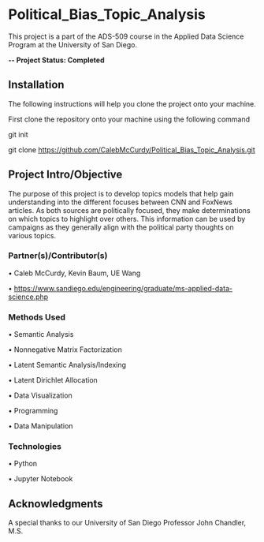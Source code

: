 # Political_Bias_Topic_Analysis

This project is a part of the ADS-509 course in the Applied Data Science Program at the University of San Diego. 

**-- Project Status: Completed**

## Installation
The following instructions will help you clone the project onto your machine.

First clone the repository onto your machine using the following command

git init

git clone https://github.com/CalebMcCurdy/Political_Bias_Topic_Analysis.git

## Project Intro/Objective

The purpose of this project is to develop topics models that help gain understanding into the different focuses between CNN and FoxNews articles. As both sources are politically focused, they make determinations on which topics to highlight over others. This information can be used by campaigns as they generally align with the political party thoughts on various topics.

### Partner(s)/Contributor(s)  
•	Caleb McCurdy, Kevin Baum, UE Wang

•	https://www.sandiego.edu/engineering/graduate/ms-applied-data-science.php 

### Methods Used
•	Semantic Analysis

•	Nonnegative Matrix Factorization

•	Latent Semantic Analysis/Indexing

•	Latent Dirichlet Allocation

•	Data Visualization

•	Programming 

•	Data Manipulation

### Technologies
•	Python

•	Jupyter Notebook

## Acknowledgments
A special thanks to our University of San Diego Professor John Chandler, M.S. 
